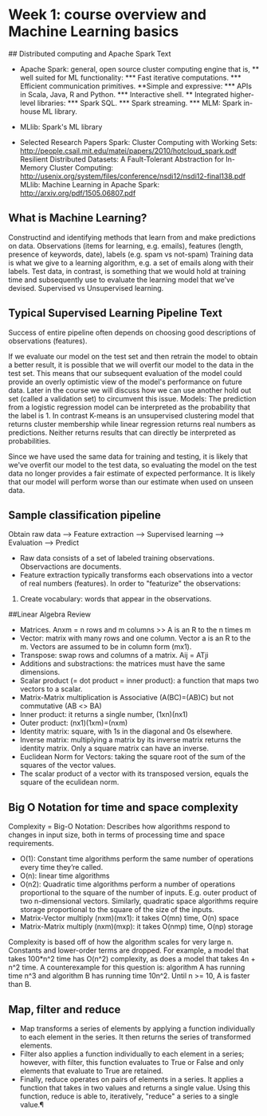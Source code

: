 # Week 1: course overview and Machine Learning basics

## Distributed computing and Apache Spark Text
* Apache Spark: general, open source cluster computing engine that is,
** well suited for ML functionality:
*** Fast iterative computations.
*** Efficient communication primitives.
**Simple and expressive:
*** APIs in Scala, Java, R and Python.
*** Interactive shell.
** Integrated higher-level libraries:
*** Spark SQL.
*** Spark streaming.
*** MLM: Spark in-house ML library.

* MLlib: Spark's ML library

* Selected Research Papers
Spark: Cluster Computing with Working Sets: http://people.csail.mit.edu/matei/papers/2010/hotcloud_spark.pdf
Resilient Distributed Datasets: A Fault-Tolerant Abstraction for In-Memory Cluster Computing: http://usenix.org/system/files/conference/nsdi12/nsdi12-final138.pdf
MLlib: Machine Learning in Apache Spark: http://arxiv.org/pdf/1505.06807.pdf


## What is Machine Learning?
Constructind and identifying methods that learn from and make predictions on data.
Observations (items for learning, e.g. emails), features (length, presence of keywords, date), labels (e.g. spam vs not-spam)
Training data is what we give to a learning algorithm, e.g. a set of emails along with their labels.
Test data, in contrast, is something that we would hold at training time and subsequently use to evaluate the learning model that we've devised.
Supervised vs Unsupervised learning.


## Typical Supervised Learning Pipeline Text

Success of entire pipeline often depends on choosing good descriptions of observations (features).

If we evaluate our model on the test set and then retrain the model to obtain a better result, it is possible that we will overfit our model to the data in the test set.  This means that our subsequent evaluation of the model could provide an overly optimistic view of the model's performance on future data.  Later in the course we will discuss how we can use another hold out set (called a validation set) to circumvent this issue.
Models: The prediction from a logistic regression model can be interpreted as the probability that the label is 1. In contrast K-means is an unsupervised clustering model that returns cluster membership while linear regression returns real numbers as predictions. Neither returns results that can directly be interpreted as probabilities.

Since we have used the same data for training and testing, it is likely that we've overfit our model to the test data, so evaluating the model on the test data no longer provides a fair estimate of expected performance. It is likely that our model will perform worse than our estimate when used on unseen data.

## Sample classification pipeline
Obtain raw data --> Feature extraction --> Supervised learning --> Evaluation --> Predict
* Raw data consists of a set of labeled training observations. Observactions are documents.
* Feature extraction typically transforms each observations into a vector of real numbers (features).
In order to "featurize" the observations:
1. Create vocabulary: words that appear in the observations.


##Linear Algebra Review
* Matrices. Anxm = n rows and m columns >> A is an R to the n times m
* Vector: matrix with many rows and one column. Vector a is an R to the m. Vectors are assumed to be in column form (mx1).
* Transpose: swap rows and columns of a matrix. Aij = ATji
* Additions and substractions: the matrices must have the same dimensions.
* Scalar product (= dot product = inner product): a function that maps two vectors to a scalar.
* Matrix-Matrix multiplication is Associative (A(BC)=(AB)C) but not commutative (AB <> BA)
* Inner product: it returns a single number, (1xn)(nx1)
* Outer product: (nx1)(1xm)=(nxm)
* Identity matrix: square, with 1s in the diagonal and 0s elsewhere.
* Inverse matrix: multiplying a matrix by its inverse matrix returns the identity matrix. Only a square matrix can have an inverse.
* Euclidean Norm for Vectors: taking the square root of the sum of the squares of the vector values.
* The scalar product of a vector with its transposed version, equals the square of the eculidean norm.

## Big O Notation for time and space complexity
Complexity = Big-O Notation: Describes how algorithms respond to changes in input size, both in terms of processing time and space requirements.
* O(1):  Constant time algorithms perform the same number of operations every time they’re called.
* O(n): linear time algorithms
* O(n2): Quadratic time algorithms perform a number of operations proportional to the square of the number of inputs. E.g. outer product of two n-dimensional vectors.
Similarly, quadratic space algorithms require storage proportional to the square of the size of the inputs.
* Matrix-Vector multiply (nxm)(mx1): it takes O(mn) time, O(n) space
* Matrix-Matrix multiply (nxm)(mxp): it takes O(nmp) time, O(np) storage

Complexity is based off of how the algorithm scales for very large n. Constants and lower-order terms are dropped. For example, a model that takes 100*n^2 time has O(n^2) complexity, as does a model that takes 4n + n^2 time. A counterexample for this question is: algorithm A has running time n^3 and algorithm B has running time 10n^2. Until n >= 10, A is faster than B.

## Map, filter and reduce
* Map transforms a series of elements by applying a function individually to each element in the series. It then returns the series of transformed elements. 
* Filter also applies a function individually to each element in a series; however, with filter, this function evaluates to True or False and only elements that evaluate to True are retained. 
* Finally, reduce operates on pairs of elements in a series. It applies a function that takes in two values and returns a single value. Using this function, reduce is able to, iteratively, "reduce" a series to a single value.¶